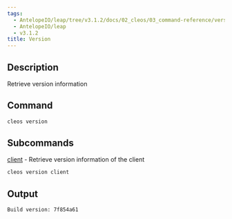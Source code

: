 ```yaml
---
tags:
  - AntelopeIO/leap/tree/v3.1.2/docs/02_cleos/03_command-reference/version/index.md
  - AntelopeIO/leap
  - v3.1.2
title: Version
---
```

## Description

Retrieve version information

## Command

```sh
cleos version
```

## Subcommands
[client](client.md) - Retrieve version information of the client

```sh
cleos version client
```

## Output


```console
Build version: 7f854a61
```
